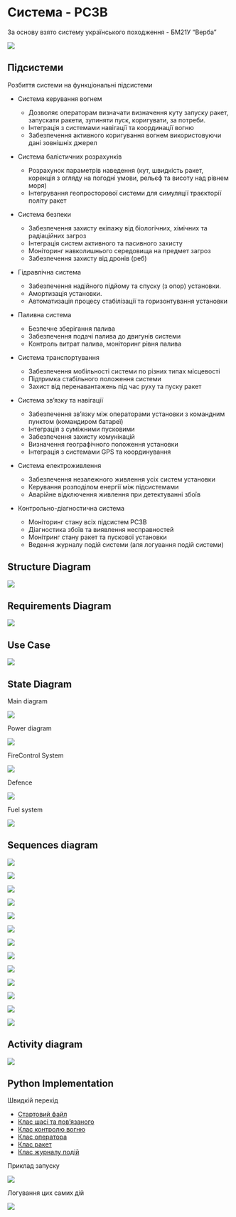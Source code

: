 # Система - РСЗВ

За основу взято систему українського походження - БМ21У “Верба” 

![](assets/Pasted%20image%2020240624163247.png)

## Підсистеми

Розбиття системи на функціональні підсистеми

- Система керування вогнем
	- Дозволяє операторам визначати визначення куту запуску ракет, запускати ракети, зупиняти пуск, коригувати, за потреби. 
	- Інтеграція з системами навігації та координації вогню
	- Забезпечення активного коригування вогнем використовуючи дані зовнішніх джерел

- Система балістичних розрахунків
	- Розрахунок параметрів наведення (кут, швидкість ракет, корекція з огляду на погодні умови, рельєф та висоту над рівнем моря)
	- Інтегрування геопросторової системи для симуляції траєкторії політу ракет 

- Система безпеки
	- Забезпечення захисту екіпажу від біологічних, хімічних та радіаційних загроз
	- Інтеграція систем активного та пасивного захисту
	- Моніторинг навколишнього середовища на предмет загроз
	- Забезпечення захисту від дронів (реб)

- Гідравлічна система
	- Забезпечення надійного підйому та спуску (з опор) установки. 
	- Амортизація установки.
	- Автоматизація процесу стабілізації та горизонтування установки

- Паливна система
	- Безпечне зберігання палива
	- Забезпечення подачі палива до двигунів системи
	- Контроль витрат палива, моніторинг рівня палива

- Система транспортування
	- Забезпечення мобільності системи по різних типах місцевості
	- Підтримка стабільного положення системи
	- Захист від перенавантажень під час руху та пуску ракет

- Система звʼязку та навігації
	- Забезпечення звʼязку між операторами установки з командним пунктом (командиром батареї)
	- Інтеграція з суміжними пусковими
	- Забезпечення захисту комунікацій
	- Визначення географічного положення установки
	- Інтеграція з системами GPS та координування

- Система електроживлення
	- Забезпечення незалежного живлення усіх систем установки
	- Керування розподілом енергії між підсистемами
	- Аварійне відключення живлення при детектуванні збоїв

- Контрольно-діагностична система
	- Моніторинг стану всіх підсистем РСЗВ
	- Діагностика збоїв та виявлення несправностей
	- Монітринг стану ракет та пускової установки 
	- Ведення журналу подій системи (аля логування подій системи) 


##  Structure Diagram

![](assets/sysml.png)


## Requirements Diagram

![](assets/reqd.png)

## Use Case

![](assets/uml.png)


## State Diagram

Main diagram

![](assets/State.png)

Power diagram

![](assets/state_power.png)

FireControl System

![](assets/state_firecontrol.png)


Defence

![](assets/state_def.png)

Fuel system

![](assets/state_fuel.png)


## Sequences diagram

![](assets/seq_main.png)

![](assets/seq_start.png)

![](assets/seq_hydravlics.png)

![](assets/seq_diagnostic.png)

![](assets/seq_panorama.png)

![](assets/seq_kyt.png)

![](assets/seq_firetype.png)

![](assets/seq_rockets.png)


![](assets/seq_firemode.png)

![](assets/seq_fiire.png)

![](assets/seq_fiirestop.png)

![](assets/seq_firemodeoff.png)

![](assets/seq_stop.png)

## Activity diagram

![](assets/activity.png)

## Python Implementation

Швидкій перехід
- [Стартовий файл](src/main.py)
- [Клас шасі та повʼязаного](src/Vehicle.py)
- [Клас контролю вогню](src/FireControl.py)
- [Клас оператора](src/Operator.py)
- [Клас ракет](src/Missile.py)
- [Клас журналу подій](src/EventLog.py)

Приклад запуску

![](assets/Pasted%20image%2020240629140005.png)

Логування цих самих дій

![](assets/Pasted%20image%2020240629135952.png)


